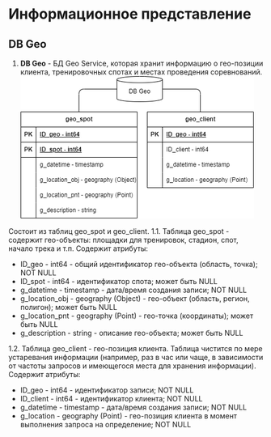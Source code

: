 # Информационное представление
## DB Geo
1. <b>DB Geo</b> - БД Geo Service, которая хранит информацию о гео-позиции клиента, тренировочных спотах и местах проведения соревнований.
![DB Geo](https://github.com/Lana8888/trans-sport/blob/main/informational-view_db_geo.png)

Состоит из таблиц geo_spot и geo_client.
1.1. Таблица geo_spot - содержит гео-объекты: площадки для тренировок, стадион, спот, начало трека и т.п.
Содержит атрибуты:
* ID_geo - int64 - общий идентификатор гео-объекта (область, точка); NOT NULL
* ID_spot - int64 - идентификатор спота; может быть NULL
* g_datetime - timestamp - дата/время создания записи; NOT NULL
* g_location_obj - geography (Object) - гео-объект (область, регион, полигон); может быть NULL
* g_location_pnt - geography (Point) - гео-точка (координаты); может быть NULL
* g_description - string - описание гео-объекта; может быть NULL

1.2. Таблица geo_client - гео-позиция клиента. Таблица чистится по мере устаревания информации (например, раз в час или чаще, в зависимости от частоты запросов и имеющегося места для хранения информации).
Содержит атрибуты:
* ID_geo - int64 - идентификатор записи; NOT NULL
* ID_client - int64 - идентификатор клиента; NOT NULL
* g_datetime - timestamp - дата/время создания записи; NOT NULL
* g_location - geography (Point) - гео-позиция клиента в момент выполнения запроса на определение; NOT NULL
